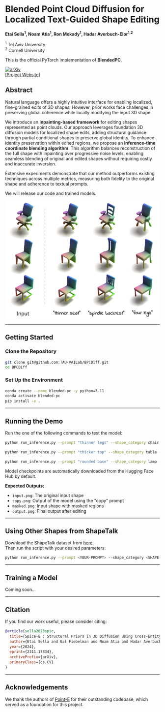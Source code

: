 # Blended Point Cloud Diffusion for Localized Text-Guided Shape Editing

**Etai Sella<sup>1</sup>, Noam Atia<sup>1</sup>, Ron Mokady<sup>1</sup>, Hadar Averbuch-Elor<sup>1,2</sup>**

<sup>1</sup> Tel Aviv University  
<sup>2</sup> Cornell University  

This is the official PyTorch implementation of **BlendedPC**.

[![arXiv](https://img.shields.io/badge/arXiv-2311.17834-b31b1b.svg)](https://arxiv.org/abs/2311.17834)  
[[Project Website](https://tau-vailab.github.io/Spice-E/)]

## Abstract

Natural language offers a highly intuitive interface for enabling localized, fine-grained edits of 3D shapes. However, prior works face challenges in preserving global coherence while locally modifying the input 3D shape.

We introduce an **inpainting-based framework** for editing shapes represented as point clouds. Our approach leverages foundation 3D diffusion models for localized shape edits, adding structural guidance through partial conditional shapes to preserve global identity. To enhance identity preservation within edited regions, we propose an **inference-time coordinate blending algorithm**. This algorithm balances reconstruction of the full shape with inpainting over progressive noise levels, enabling seamless blending of original and edited shapes without requiring costly and inaccurate inversion.

Extensive experiments demonstrate that our method outperforms existing techniques across multiple metrics, measuring both fidelity to the original shape and adherence to textual prompts.

We will release our code and trained models.

<p align="center">
<img src="webpage_assets/images/teaser.png">
</p>

---

## Getting Started

### Clone the Repository

```bash
git clone git@github.com:TAU-VAILab/BPCDiff.git
cd BPCDiff
```

### Set Up the Environment

```bash
conda create --name blended-pc -y python=3.11
conda activate blended-pc
pip install -e .
```

---

## Running the Demo

Run the one of the following commands to test the model:

```bash
python run_inference.py --prompt "thinner legs" --shape_category chair --input_uid "chair/ShapeNet/4c97f421c4ea4396d8ac5d7ad0953104" --part leg
```

```bash
python run_inference.py --prompt "thicker top" --shape_category table --input_uid "table/ShapeNet/a3ecb4d209807312492d9da2668ec34c" --part top
```

```bash
python run_inference.py --prompt "rounded base" --shape_category lamp --input_uid "lamp/ShapeNet/aa6cdecffb9d4e403ec7ad443e0ae81e" --part base
```

Model checkpoints are automatically downloaded from the Hugging Face Hub by default.

**Expected Outputs:**

- `input.png`: The original input shape
- `copy.png`: Output of the model using the "copy" prompt
- `masked.png`: Input shape with masked regions
- `output.png`: Final output after editing

---

## Using Other Shapes from ShapeTalk

Download the ShapeTalk dataset from [here](https://changeit3d.github.io/#dataset).  
Then run the script with your desired parameters:

```bash
python run_inference.py --prompt <YOUR-PROMPT> --shape_category <SHAPE-CATEGORY> --input_uid <INPUT-UID> --part <SHAPE-PART> --shapetalk_dir <SHAPETALK-DIR>
```

---

## Training a Model

Coming soon...

---

## Citation

If you find our work useful, please consider citing:

```bibtex
@article{sella2023spic,
  title={Spice-E : Structural Priors in 3D Diffusion using Cross-Entity Attention},
  author={Etai Sella and Gal Fiebelman and Noam Atia and Hadar Averbuch-Elor},
  year={2024},
  eprint={2311.17834},
  archivePrefix={arXiv},
  primaryClass={cs.CV}
}
```

---

## Acknowledgements

We thank the authors of [Point-E](https://github.com/openai/point-e) for their outstanding codebase, which served as a foundation for this project.
